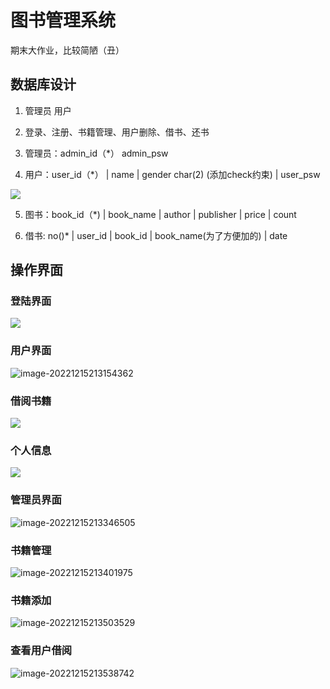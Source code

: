 # 图书管理系统

期末大作业，比较简陋（丑）



## 数据库设计

1. 管理员 用户

2. 登录、注册、书籍管理、用户删除、借书、还书

3. 管理员：admin_id（*） admin_psw 
4. 用户：user_id（*） |  name  | gender char(2) (添加check约束) | user_psw 

![](https://my-typoraimage.oss-cn-hangzhou.aliyuncs.com/img/20221215212130.png)  

5. 图书：book_id（*)  |  book_name  |  author  | publisher   | price  | count

6. 借书: no()*  | user_id  |  book_id  |  book_name(为了方便加的) |  date

## 操作界面

### 登陆界面

![](https://my-typoraimage.oss-cn-hangzhou.aliyuncs.com/img/20221215213116.png)



### 用户界面

![image-20221215213154362](https://my-typoraimage.oss-cn-hangzhou.aliyuncs.com/img/image-20221215213154362.png)

### 借阅书籍

![](https://my-typoraimage.oss-cn-hangzhou.aliyuncs.com/img/20221215213222.png)

### 个人信息

![](https://my-typoraimage.oss-cn-hangzhou.aliyuncs.com/img/20221215213304.png)

### 管理员界面

![image-20221215213346505](C:/Users/39081/AppData/Roaming/Typora/typora-user-images/image-20221215213346505.png)

### 书籍管理

![image-20221215213401975](https://my-typoraimage.oss-cn-hangzhou.aliyuncs.com/img/image-20221215213401975.png)

### 书籍添加

![image-20221215213503529](https://my-typoraimage.oss-cn-hangzhou.aliyuncs.com/img/image-20221215213503529.png)

### 查看用户借阅

![image-20221215213538742](https://my-typoraimage.oss-cn-hangzhou.aliyuncs.com/img/image-20221215213538742.png)